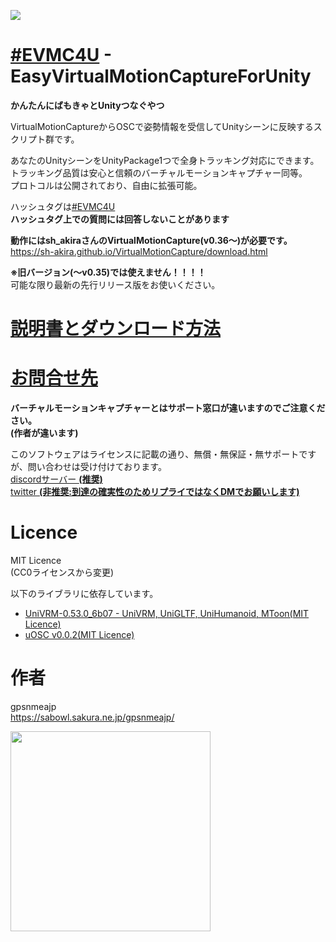 [<img src="https://github.com/gpsnmeajp/EasyVirtualMotionCaptureForUnity/blob/README-image/title3.png?raw=true"></img>](https://github.com/gpsnmeajp/EasyVirtualMotionCaptureForUnity/wiki)  
# [#EVMC4U](https://twitter.com/search?q=%23EVMC4U%20) - EasyVirtualMotionCaptureForUnity
**かんたんにばもきゃとUnityつなぐやつ**

VirtualMotionCaptureからOSCで姿勢情報を受信してUnityシーンに反映するスクリプト群です。   
  
あなたのUnityシーンをUnityPackage1つで全身トラッキング対応にできます。  
トラッキング品質は安心と信頼のバーチャルモーションキャプチャー同等。  
プロトコルは公開されており、自由に拡張可能。  

ハッシュタグは[#EVMC4U](https://twitter.com/search?q=%23EVMC4U%20)  
**ハッシュタグ上での質問には回答しないことがあります**

**動作にはsh_akiraさんのVirtualMotionCapture(v0.36～)が必要です。**  
https://sh-akira.github.io/VirtualMotionCapture/download.html

**※旧バージョン(～v0.35)では使えません！！！！**  
可能な限り最新の先行リリース版をお使いください。

# [説明書とダウンロード方法](https://github.com/gpsnmeajp/EasyVirtualMotionCaptureForUnity/wiki)
# [お問合せ先](https://discord.gg/QSrDhE8)
**バーチャルモーションキャプチャーとはサポート窓口が違いますのでご注意ください。  
(作者が違います)**

このソフトウェアはライセンスに記載の通り、無償・無保証・無サポートですが、問い合わせは受け付けております。  
[discordサーバー **(推奨)**](https://discord.gg/QSrDhE8)  
[twitter **(非推奨:到達の確実性のためリプライではなくDMでお願いします)**](https://twitter.com/@seg_faul)  

# Licence
MIT Licence  
(CC0ライセンスから変更)  

以下のライブラリに依存しています。  
+ [UniVRM-0.53.0_6b07 - UniVRM, UniGLTF, UniHumanoid, MToon(MIT Licence)](https://github.com/vrm-c/UniVRM/blob/master/LICENSE.txt)
+ [uOSC v0.0.2(MIT Licence)](https://github.com/hecomi/uOSC/blob/master/README.md)

# 作者
gpsnmeajp  
https://sabowl.sakura.ne.jp/gpsnmeajp/  

<img width="320px" src="https://github.com/gpsnmeajp/EasyVirtualMotionCaptureForUnity/blob/README-image/ExternalReceiver.gif?raw=true"></img>
